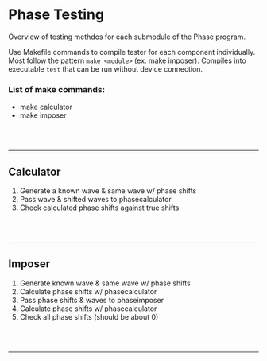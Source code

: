 # Phase Testing

Overview of testing methdos for each submodule of the Phase program.

Use Makefile commands to compile tester for each component individually. Most follow the pattern ```make <module>```
(ex. make imposer). Compiles into executable ```test``` that can be run without device connection.

### List of make commands:

- make calculator
- make imposer

</br>
</br>

---

## Calculator

1. Generate a known wave & same wave w/ phase shifts
2. Pass wave & shifted waves to phasecalculator
3. Check calculated phase shifts against true shifts

</br>
</br>

---

## Imposer

1. Generate known wave & same wave w/ phase shifts
2. Calculate phase shifts w/ phasecalculator
3. Pass phase shifts & waves to phaseimposer
4. Calculate phase shifts w/ phasecalculator
5. Check all phase shifts (should be about 0)

</br>
</br>

---
